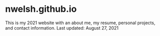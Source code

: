# nwelsh.github.io
This is my 2021 website with an about me, my resume, personal projects, and contact information. 
Last updated: August 27, 2021
